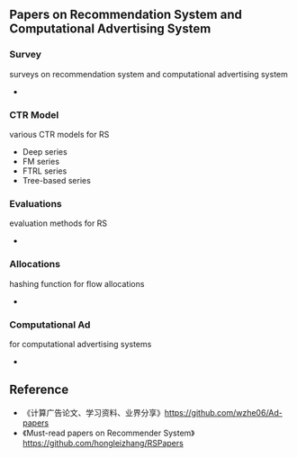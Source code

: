 ## Papers on Recommendation System and Computational Advertising System

### Survey

surveys on recommendation system and computational advertising system

* 



### CTR Model

various CTR models for RS

* Deep series
* FM series
* FTRL series
* Tree-based series



### Evaluations

evaluation methods for RS

* 



### Allocations

hashing function for flow allocations

* 



### Computational Ad

for computational advertising systems

* 



## Reference

* 《计算广告论文、学习资料、业界分享》https://github.com/wzhe06/Ad-papers
* 《Must-read papers on Recommender System》https://github.com/hongleizhang/RSPapers